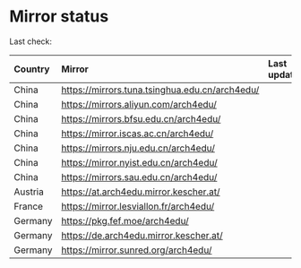 <script src="./time.js"></script>
# Mirror status
Last check: <script type="text/javascript">localize(1698268505.4480946);</script>

|Country|Mirror|Last update|
|:------|:-----|:----------|
|China|https://mirrors.tuna.tsinghua.edu.cn/arch4edu/|<script type="text/javascript">localize(1698258588);</script>|
|China|https://mirrors.aliyun.com/arch4edu/|<script type="text/javascript">localize(1698258588);</script>|
|China|https://mirrors.bfsu.edu.cn/arch4edu/|<script type="text/javascript">localize(1698215887);</script>|
|China|https://mirror.iscas.ac.cn/arch4edu/|<script type="text/javascript">localize(1698215887);</script>|
|China|https://mirrors.nju.edu.cn/arch4edu/|<script type="text/javascript">localize(1698172356);</script>|
|China|https://mirror.nyist.edu.cn/arch4edu/|<script type="text/javascript">localize(1698215887);</script>|
|China|https://mirrors.sau.edu.cn/arch4edu/|<script type="text/javascript">localize(1698258588);</script>|
|Austria|https://at.arch4edu.mirror.kescher.at/|<script type="text/javascript">localize(1698258588);</script>|
|France|https://mirror.lesviallon.fr/arch4edu/|<script type="text/javascript">localize(1698215887);</script>|
|Germany|https://pkg.fef.moe/arch4edu/|<script type="text/javascript">localize(1698258588);</script>|
|Germany|https://de.arch4edu.mirror.kescher.at/|<script type="text/javascript">localize(1698258588);</script>|
|Germany|https://mirror.sunred.org/arch4edu/|<script type="text/javascript">localize(1698258588);</script>|

<script src="./tablefilter/tablefilter.js"></script>
<script src="./table.js"></script>